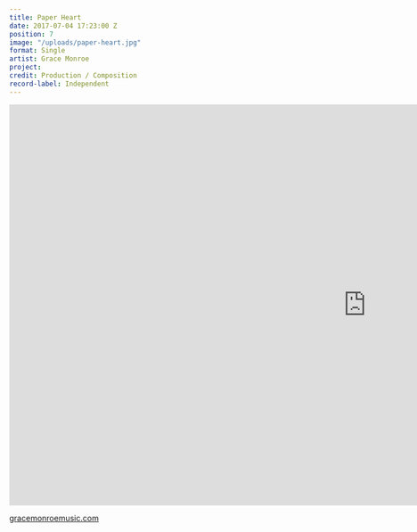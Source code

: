 ```yaml
---
title: Paper Heart
date: 2017-07-04 17:23:00 Z
position: 7
image: "/uploads/paper-heart.jpg"
format: Single
artist: Grace Monroe
project: 
credit: Production / Composition
record-label: Independent
---
```


<div class="responsive-embed  widescreen">
  <iframe width="1280" height="720" src="https://www.youtube.com/embed/Roe4CJ_WWkg?rel=0&amp;showinfo=0" frameborder="0" allowfullscreen></iframe>
</div>

[gracemonroemusic.com](https://www.gracemonroemusic.com)

